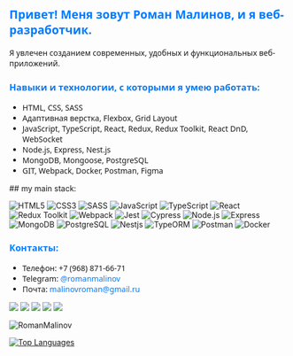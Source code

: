 <h2 style="color: #007bff; font-family: 'Segoe UI', Tahoma, Geneva, Verdana, sans-serif;">Привет! Меня зовут Роман Малинов, и я веб-разработчик.</h2>

<p style="font-family: 'Segoe UI', Tahoma, Geneva, Verdana, sans-serif;">Я увлечен созданием современных, удобных и функциональных веб-приложений.</p>

<h3 style="color: #007bff; font-family: 'Segoe UI', Tahoma, Geneva, Verdana, sans-serif;">Навыки и технологии, с которыми я умею работать:</h3>

<ul style="font-family: 'Segoe UI', Tahoma, Geneva, Verdana, sans-serif;">
  <li>HTML, CSS, SASS</li>
  <li>Адаптивная верстка, Flexbox, Grid Layout</li>
  <li>JavaScript, TypeScript, React, Redux, Redux Toolkit, React DnD, WebSocket</li>
  <li>Node.js, Express, Nest.js</li>
  <li>MongoDB, Mongoose, PostgreSQL</li>
  <li> GIT, Webpack, Docker, Postman, Figma</li>
</ul>
## my main stack:

![HTML5](https://img.shields.io/badge/-HTML5-%23E44D27?style=flat-square&logo=html5&logoColor=ffffff)
![CSS3](https://img.shields.io/badge/-CSS3-%231572B6?style=flat-square&logo=css3)
![SASS](https://img.shields.io/badge/-SCSS-%23F7DF1C?style=flat-square&logo=sass)
![JavaScript](https://img.shields.io/badge/-JavaScript-%23F7DF1C?style=flat-square&logo=javascript&logoColor=000000&labelColor=%23F7DF1C&color=%23F7DF1C)
![TypeScript](https://img.shields.io/badge/-TypeScript-007ACC?style=flat-square&logo=typescript&logoColor=white)
![React](https://img.shields.io/badge/-React-%23282C34?style=flat-square&logo=react)
![Redux Toolkit](https://img.shields.io/badge/Redux%20%20Toolkit-8A2BE2)
![Webpack](https://img.shields.io/badge/-Webpack-%232C3A42?style=flat-square&logo=webpack)
![Jest](https://img.shields.io/badge/-Jest-greenC?style=flat-square&logo=jest)
![Cypress](https://img.shields.io/badge/-Cypress-lightgrey?style=flat-square&logo=Cypress)
![Node.js](https://img.shields.io/badge/-Node.js-brightgreen?style=flat-square&logo=Node.js)
![Express](https://img.shields.io/badge/-Express-lightgray?style=flat-square&logo=Express)
![MongoDB](https://img.shields.io/badge/-Mongodb-gray?style=flat-square&logo=Mongodb)
![PostgreSQL](https://img.shields.io/badge/-PostgreSQL-white?style=flat-square&logo=PostgreSQL)
![Nestjs](https://img.shields.io/badge/-Nestjs-black?style=flat-square&logo=Nestjs)
![TypeORM](https://img.shields.io/badge/-TypeORM-yellow?style=flat-square&logo=TypeORM)
![Postman](https://img.shields.io/badge/-Postman-lightblue?style=flat-square&logo=Postman)
![Docker](https://img.shields.io/badge/-Docker-blue?style=flat-square&logo=Docker)

<h3 style="color: #007bff; font-family: 'Segoe UI', Tahoma, Geneva, Verdana, sans-serif;">Контакты:</h3>

<ul style="font-family: 'Segoe UI', Tahoma, Geneva, Verdana, sans-serif;">
  <li>Телефон: +7 (968) 871-66-71</li>
  <li>Telegram: <a href="https://t.me/romanmalinov" style="color: #007bff; text-decoration: none; font-family: 'Segoe UI', Tahoma, Geneva, Verdana, sans-serif;">@romanmalinov</a></li>
  <li>Почта: <a href="mailto:malinovroman@gmail.ru" style="color: #007bff; text-decoration: none; font-family: 'Segoe UI', Tahoma, Geneva, Verdana, sans-serif;">malinovroman@gmail.ru</a></li>
</ul>

![](https://github-profile-summary-cards.vercel.app/api/cards/profile-details?username=RomanMalinov&theme=moltack)
![](https://github-profile-summary-cards.vercel.app/api/cards/most-commit-language?username=RomanMalinov&theme=moltack)
![](https://github-profile-summary-cards.vercel.app/api/cards/repos-per-language?username=RomanMalinov&theme=moltack)
![](https://github-profile-summary-cards.vercel.app/api/cards/stats?username=RomanMalinov&theme=moltack)
![](https://github-profile-summary-cards.vercel.app/api/cards/productive-time?username=RomanMalinov&theme=moltack)
<p><img align="center" src="https://github-readme-stats.vercel.app/api/top-langs?username=RomanMalinov&show_icons=true&locale=en&layout=compact&theme=aura" alt="RomanMalinov" /></p>

<a href="https://github.com/RomanMalinov" align="left"><img src="https://github-readme-stats.vercel.app/api/top-langs/?username=RomanMalinov&langs_count=10&title_color=f97316&text_color=6366f1&icon_color=facc15&bg_color=171717&hide_border=true&locale=en&custom_title=Top%20Languages" alt="Top Languages" /></a>

